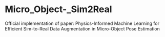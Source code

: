 # Micro_Object-_Sim2Real
Official implementation of paper: Physics-Informed Machine Learning for Efficient Sim-to-Real Data Augmentation in Micro-Object Pose Estimation
